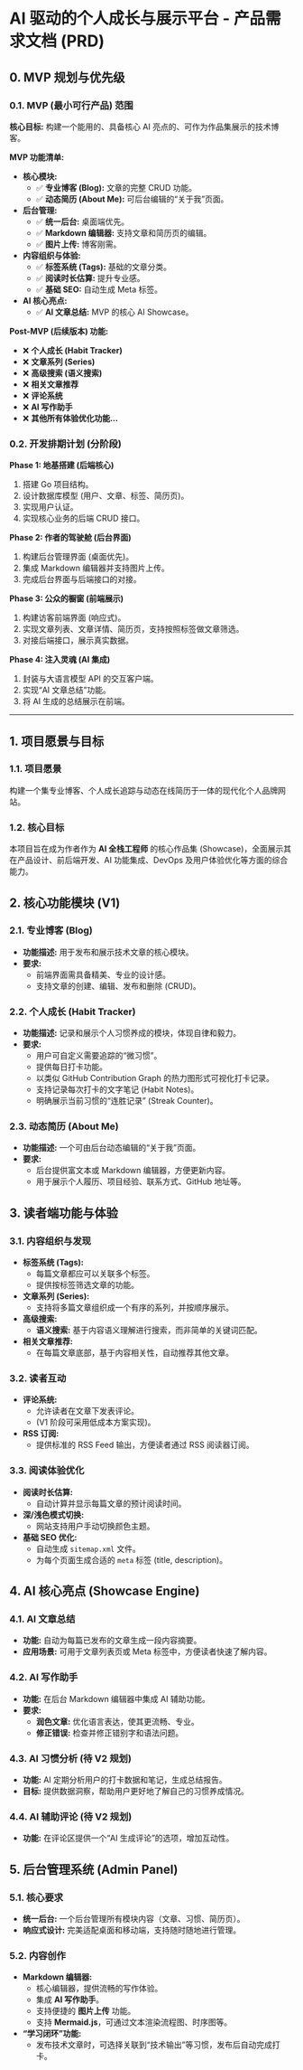 # AI 驱动的个人成长与展示平台 - 产品需求文档 (PRD)

## 0. MVP 规划与优先级

### 0.1. MVP (最小可行产品) 范围

**核心目标:** 构建一个能用的、具备核心 AI 亮点的、可作为作品集展示的技术博客。

**MVP 功能清单:**
- **核心模块:**
    - ✅ **专业博客 (Blog):** 文章的完整 CRUD 功能。
    - ✅ **动态简历 (About Me):** 可后台编辑的“关于我”页面。
- **后台管理:**
    - ✅ **统一后台:** 桌面端优先。
    - ✅ **Markdown 编辑器:** 支持文章和简历页的编辑。
    - ✅ **图片上传:** 博客刚需。
- **内容组织与体验:**
    - ✅ **标签系统 (Tags):** 基础的文章分类。
    - ✅ **阅读时长估算:** 提升专业感。
    - ✅ **基础 SEO:** 自动生成 Meta 标签。
- **AI 核心亮点:**
    - ✅ **AI 文章总结:** MVP 的核心 AI Showcase。

**Post-MVP (后续版本) 功能:**
- ❌ **个人成长 (Habit Tracker)**
- ❌ **文章系列 (Series)**
- ❌ **高级搜索 (语义搜索)**
- ❌ **相关文章推荐**
- ❌ **评论系统**
- ❌ **AI 写作助手**
- ❌ **其他所有体验优化功能...**

### 0.2. 开发排期计划 (分阶段)

**Phase 1: 地基搭建 (后端核心)**
1.  搭建 Go 项目结构。
2.  设计数据库模型 (用户、文章、标签、简历页)。
3.  实现用户认证。
4.  实现核心业务的后端 CRUD 接口。

**Phase 2: 作者的驾驶舱 (后台界面)**
1.  构建后台管理界面 (桌面优先)。
2.  集成 Markdown 编辑器并支持图片上传。
3.  完成后台界面与后端接口的对接。

**Phase 3: 公众的橱窗 (前端展示)**
1.  构建访客前端界面 (响应式)。
2.  实现文章列表、文章详情、简历页，支持按照标签做文章筛选。
3.  对接后端接口，展示真实数据。

**Phase 4: 注入灵魂 (AI 集成)**
1.  封装与大语言模型 API 的交互客户端。
2.  实现“AI 文章总结”功能。
3.  将 AI 生成的总结展示在前端。

---


## 1. 项目愿景与目标

### 1.1. 项目愿景
构建一个集专业博客、个人成长追踪与动态在线简历于一体的现代化个人品牌网站。

### 1.2. 核心目标
本项目旨在成为作者作为 **AI 全栈工程师** 的核心作品集 (Showcase)，全面展示其在产品设计、前后端开发、AI 功能集成、DevOps 及用户体验优化等方面的综合能力。

## 2. 核心功能模块 (V1)

### 2.1. 专业博客 (Blog)
*   **功能描述:** 用于发布和展示技术文章的核心模块。
*   **要求:**
    *   前端界面需具备精美、专业的设计感。
    *   支持文章的创建、编辑、发布和删除 (CRUD)。

### 2.2. 个人成长 (Habit Tracker)
*   **功能描述:** 记录和展示个人习惯养成的模块，体现自律和毅力。
*   **要求:**
    *   用户可自定义需要追踪的“微习惯”。
    *   提供每日打卡功能。
    *   以类似 GitHub Contribution Graph 的热力图形式可视化打卡记录。
    *   支持记录每次打卡的文字笔记 (Habit Notes)。
    *   明确展示当前习惯的“连胜记录” (Streak Counter)。

### 2.3. 动态简历 (About Me)
*   **功能描述:** 一个可由后台动态编辑的“关于我”页面。
*   **要求:**
    *   后台提供富文本或 Markdown 编辑器，方便更新内容。
    *   用于展示个人履历、项目经验、联系方式、GitHub 地址等。

## 3. 读者端功能与体验

### 3.1. 内容组织与发现
*   **标签系统 (Tags):**
    *   每篇文章都应可以关联多个标签。
    *   提供按标签筛选文章的功能。
*   **文章系列 (Series):**
    *   支持将多篇文章组织成一个有序的系列，并按顺序展示。
*   **高级搜索:**
    *   **语义搜索:** 基于内容语义理解进行搜索，而非简单的关键词匹配。
*   **相关文章推荐:**
    *   在每篇文章底部，基于内容相关性，自动推荐其他文章。

### 3.2. 读者互动
*   **评论系统:**
    *   允许读者在文章下发表评论。
    *   (V1 阶段可采用低成本方案实现)。
*   **RSS 订阅:**
    *   提供标准的 RSS Feed 输出，方便读者通过 RSS 阅读器订阅。

### 3.3. 阅读体验优化
*   **阅读时长估算:**
    *   自动计算并显示每篇文章的预计阅读时间。
*   **深/浅色模式切换:**
    *   网站支持用户手动切换颜色主题。
*   **基础 SEO 优化:**
    *   自动生成 `sitemap.xml` 文件。
    *   为每个页面生成合适的 `meta` 标签 (title, description)。

## 4. AI 核心亮点 (Showcase Engine)

### 4.1. AI 文章总结
*   **功能:** 自动为每篇已发布的文章生成一段内容摘要。
*   **应用场景:** 可用于文章列表页或 Meta 标签中，方便读者快速了解内容。

### 4.2. AI 写作助手
*   **功能:** 在后台 Markdown 编辑器中集成 AI 辅助功能。
*   **要求:**
    *   **润色文章:** 优化语言表达，使其更流畅、专业。
    *   **修正错误:** 检查并修正错别字和语法问题。

### 4.3. AI 习惯分析 (待 V2 规划)
*   **功能:** AI 定期分析用户的打卡数据和笔记，生成总结报告。
*   **目标:** 提供数据洞察，帮助用户更好地了解自己的习惯养成情况。

### 4.4. AI 辅助评论 (待 V2 规划)
*   **功能:** 在评论区提供一个“AI 生成评论”的选项，增加互动性。

## 5. 后台管理系统 (Admin Panel)

### 5.1. 核心要求
*   **统一后台:** 一个后台管理所有模块内容（文章、习惯、简历页）。
*   **响应式设计:** 完美适配桌面和移动端，支持随时随地进行管理。

### 5.2. 内容创作
*   **Markdown 编辑器:**
    *   核心编辑器，提供流畅的写作体验。
    *   集成 **AI 写作助手**。
    *   支持便捷的 **图片上传** 功能。
    *   支持 **Mermaid.js**，可通过文本渲染流程图、时序图等。
*   **“学习闭环”功能:**
    *   发布技术文章时，可选择关联到“技术输出”等习惯，发布后自动完成打卡。
